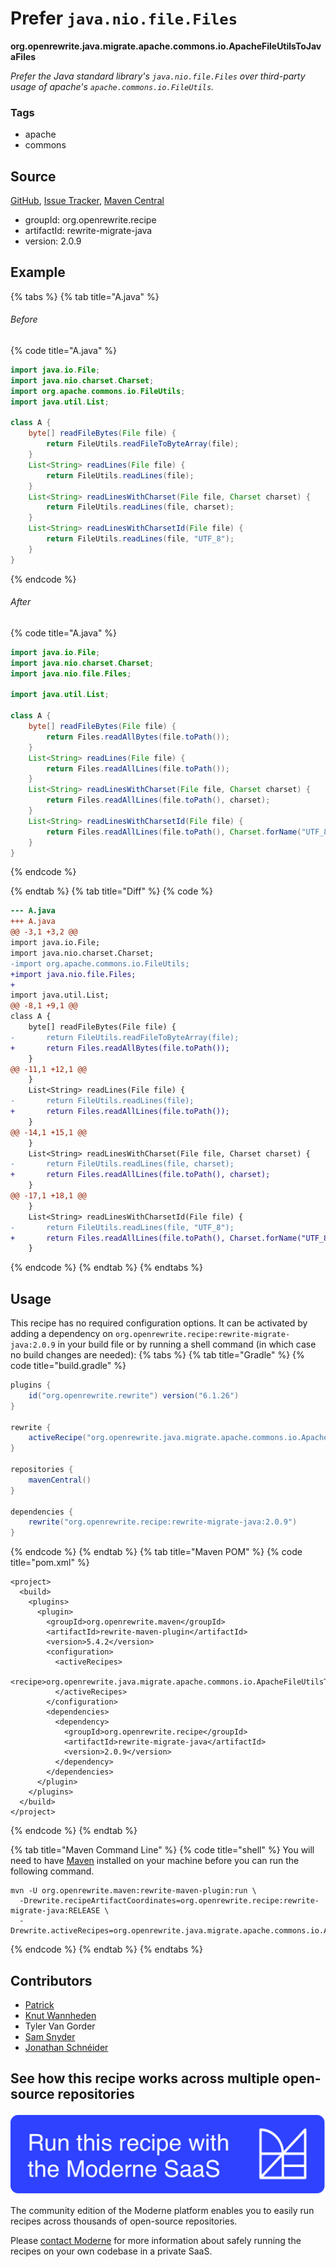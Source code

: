 # Prefer `java.nio.file.Files`

**org.openrewrite.java.migrate.apache.commons.io.ApacheFileUtilsToJavaFiles**

_Prefer the Java standard library's `java.nio.file.Files` over third-party usage of apache's `apache.commons.io.FileUtils`._

### Tags

* apache
* commons

## Source

[GitHub](https://github.com/openrewrite/rewrite-migrate-java/blob/main/src/main/java/org/openrewrite/java/migrate/apache/commons/io/ApacheFileUtilsToJavaFiles.java), [Issue Tracker](https://github.com/openrewrite/rewrite-migrate-java/issues), [Maven Central](https://central.sonatype.com/artifact/org.openrewrite.recipe/rewrite-migrate-java/2.0.9/jar)

* groupId: org.openrewrite.recipe
* artifactId: rewrite-migrate-java
* version: 2.0.9

## Example


{% tabs %}
{% tab title="A.java" %}

###### Before
{% code title="A.java" %}
```java
import java.io.File;
import java.nio.charset.Charset;
import org.apache.commons.io.FileUtils;
import java.util.List;

class A {
    byte[] readFileBytes(File file) {
        return FileUtils.readFileToByteArray(file);
    }
    List<String> readLines(File file) {
        return FileUtils.readLines(file);
    }
    List<String> readLinesWithCharset(File file, Charset charset) {
        return FileUtils.readLines(file, charset);
    }
    List<String> readLinesWithCharsetId(File file) {
        return FileUtils.readLines(file, "UTF_8");
    }
}
```
{% endcode %}

###### After
{% code title="A.java" %}
```java
import java.io.File;
import java.nio.charset.Charset;
import java.nio.file.Files;

import java.util.List;

class A {
    byte[] readFileBytes(File file) {
        return Files.readAllBytes(file.toPath());
    }
    List<String> readLines(File file) {
        return Files.readAllLines(file.toPath());
    }
    List<String> readLinesWithCharset(File file, Charset charset) {
        return Files.readAllLines(file.toPath(), charset);
    }
    List<String> readLinesWithCharsetId(File file) {
        return Files.readAllLines(file.toPath(), Charset.forName("UTF_8"));
    }
}
```
{% endcode %}

{% endtab %}
{% tab title="Diff" %}
{% code %}
```diff
--- A.java
+++ A.java
@@ -3,1 +3,2 @@
import java.io.File;
import java.nio.charset.Charset;
-import org.apache.commons.io.FileUtils;
+import java.nio.file.Files;
+
import java.util.List;
@@ -8,1 +9,1 @@
class A {
    byte[] readFileBytes(File file) {
-       return FileUtils.readFileToByteArray(file);
+       return Files.readAllBytes(file.toPath());
    }
@@ -11,1 +12,1 @@
    }
    List<String> readLines(File file) {
-       return FileUtils.readLines(file);
+       return Files.readAllLines(file.toPath());
    }
@@ -14,1 +15,1 @@
    }
    List<String> readLinesWithCharset(File file, Charset charset) {
-       return FileUtils.readLines(file, charset);
+       return Files.readAllLines(file.toPath(), charset);
    }
@@ -17,1 +18,1 @@
    }
    List<String> readLinesWithCharsetId(File file) {
-       return FileUtils.readLines(file, "UTF_8");
+       return Files.readAllLines(file.toPath(), Charset.forName("UTF_8"));
    }
```
{% endcode %}
{% endtab %}
{% endtabs %}


## Usage

This recipe has no required configuration options. It can be activated by adding a dependency on `org.openrewrite.recipe:rewrite-migrate-java:2.0.9` in your build file or by running a shell command (in which case no build changes are needed): 
{% tabs %}
{% tab title="Gradle" %}
{% code title="build.gradle" %}
```groovy
plugins {
    id("org.openrewrite.rewrite") version("6.1.26")
}

rewrite {
    activeRecipe("org.openrewrite.java.migrate.apache.commons.io.ApacheFileUtilsToJavaFiles")
}

repositories {
    mavenCentral()
}

dependencies {
    rewrite("org.openrewrite.recipe:rewrite-migrate-java:2.0.9")
}
```
{% endcode %}
{% endtab %}
{% tab title="Maven POM" %}
{% code title="pom.xml" %}
```markup
<project>
  <build>
    <plugins>
      <plugin>
        <groupId>org.openrewrite.maven</groupId>
        <artifactId>rewrite-maven-plugin</artifactId>
        <version>5.4.2</version>
        <configuration>
          <activeRecipes>
            <recipe>org.openrewrite.java.migrate.apache.commons.io.ApacheFileUtilsToJavaFiles</recipe>
          </activeRecipes>
        </configuration>
        <dependencies>
          <dependency>
            <groupId>org.openrewrite.recipe</groupId>
            <artifactId>rewrite-migrate-java</artifactId>
            <version>2.0.9</version>
          </dependency>
        </dependencies>
      </plugin>
    </plugins>
  </build>
</project>
```
{% endcode %}
{% endtab %}

{% tab title="Maven Command Line" %}
{% code title="shell" %}
You will need to have [Maven](https://maven.apache.org/download.cgi) installed on your machine before you can run the following command.

```shell
mvn -U org.openrewrite.maven:rewrite-maven-plugin:run \
  -Drewrite.recipeArtifactCoordinates=org.openrewrite.recipe:rewrite-migrate-java:RELEASE \
  -Drewrite.activeRecipes=org.openrewrite.java.migrate.apache.commons.io.ApacheFileUtilsToJavaFiles
```
{% endcode %}
{% endtab %}
{% endtabs %}

## Contributors
* [Patrick](mailto:patway99@gmail.com)
* [Knut Wannheden](mailto:knut@moderne.io)
* Tyler Van Gorder
* [Sam Snyder](mailto:sam@moderne.io)
* [Jonathan Schnéider](mailto:jkschneider@gmail.com)


## See how this recipe works across multiple open-source repositories

[![Moderne Link Image](/.gitbook/assets/ModerneRecipeButton.png)](https://app.moderne.io/recipes/org.openrewrite.java.migrate.apache.commons.io.ApacheFileUtilsToJavaFiles)

The community edition of the Moderne platform enables you to easily run recipes across thousands of open-source repositories.

Please [contact Moderne](https://moderne.io/product) for more information about safely running the recipes on your own codebase in a private SaaS.
